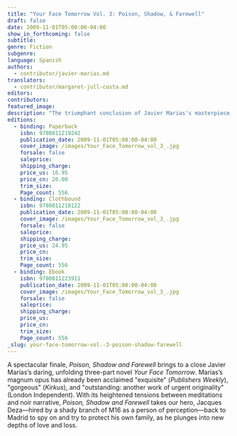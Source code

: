 ```yaml
---
title: "Your Face Tomorrow Vol. 3: Poison, Shadow, & Farewell"
draft: false
date: 2009-11-01T05:00:00-04:00
show_in_forthcoming: false
subtitle:
genre: Fiction
subgenre:
language: Spanish
authors:
  - contributor/javier-marias.md
translators:
  - contributor/margaret-jull-costa.md
editors:
contributors:
featured_image:
description: "The triumphant conclusion of Javier Marias's masterpiece Your Face Tomorrow is at last available as a paperback. "
editions:
  - binding: Paperback
    isbn: 9780811219242
    publication_date: 2009-11-01T05:00:00-04:00
    cover_image: /images/Your_Face_Tomorrow_vol_3_.jpg
    forsale: false
    saleprice:
    shipping_charge:
    price_us: 16.95
    price_cn: 20.00
    trim_size:
    Page_count: 556
  - binding: Clothbound
    isbn: 9780811218122
    publication_date: 2009-11-01T05:00:00-04:00
    cover_image: /images/Your_Face_Tomorrow_vol_3_.jpg
    forsale: false
    saleprice:
    shipping_charge:
    price_us: 24.95
    price_cn:
    trim_size:
    Page_count: 556
  - binding: Ebook
    isbn: 9780811223911
    publication_date: 2009-11-01T05:00:00-04:00
    cover_image: /images/Your_Face_Tomorrow_vol_3_.jpg
    forsale: false
    saleprice:
    shipping_charge:
    price_us:
    price_cn:
    trim_size:
    Page_count: 556
_slug: your-face-tomorrow-vol.-3-poison-shadow-farewell
---
```


A spectacular finale, _Poison, Shadow and Farewell_ brings to a close Javier Marías’s daring, unfolding three-part novel _Your Face Tomorrow_. Marías’s magnum opus has already been acclaimed "exquisite" (_Publishers Weekly_), "gorgeous" (_Kirkus_), and "outstanding: another work of urgent originality" (London Independent). With its heightened tensions between meditations and noir narrative, _Poison, Shadow and Farewell_ takes our hero, Jacques Deza––hired by a shady branch of M16 as a person of perception––back to Madrid to spy on and try to protect his own family, as he plunges into new depths of love and loss.

